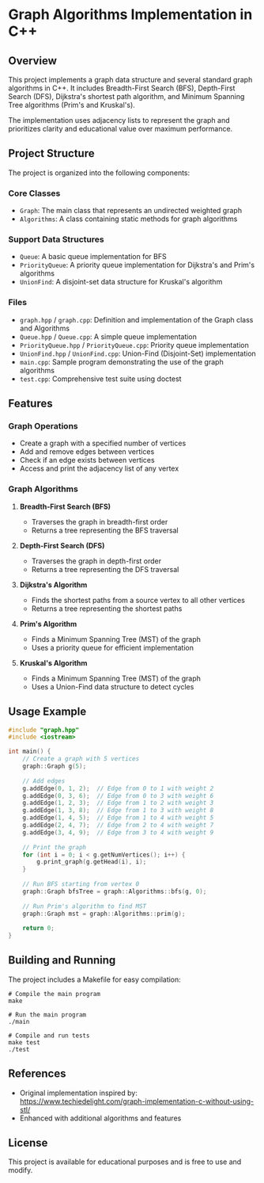 # Graph Algorithms Implementation in C++

## Overview
This project implements a graph data structure and several standard graph algorithms in C++. It includes Breadth-First Search (BFS), Depth-First Search (DFS), Dijkstra's shortest path algorithm, and Minimum Spanning Tree algorithms (Prim's and Kruskal's).

The implementation uses adjacency lists to represent the graph and prioritizes clarity and educational value over maximum performance.

## Project Structure
The project is organized into the following components:

### Core Classes
- `Graph`: The main class that represents an undirected weighted graph
- `Algorithms`: A class containing static methods for graph algorithms

### Support Data Structures
- `Queue`: A basic queue implementation for BFS
- `PriorityQueue`: A priority queue implementation for Dijkstra's and Prim's algorithms
- `UnionFind`: A disjoint-set data structure for Kruskal's algorithm

### Files
- `graph.hpp` / `graph.cpp`: Definition and implementation of the Graph class and Algorithms
- `Queue.hpp` / `Queue.cpp`: A simple queue implementation
- `PriorityQueue.hpp` / `PriorityQueue.cpp`: Priority queue implementation
- `UnionFind.hpp` / `UnionFind.cpp`: Union-Find (Disjoint-Set) implementation
- `main.cpp`: Sample program demonstrating the use of the graph algorithms
- `test.cpp`: Comprehensive test suite using doctest

## Features

### Graph Operations
- Create a graph with a specified number of vertices
- Add and remove edges between vertices
- Check if an edge exists between vertices
- Access and print the adjacency list of any vertex

### Graph Algorithms
1. **Breadth-First Search (BFS)**
   - Traverses the graph in breadth-first order
   - Returns a tree representing the BFS traversal

2. **Depth-First Search (DFS)**
   - Traverses the graph in depth-first order
   - Returns a tree representing the DFS traversal

3. **Dijkstra's Algorithm**
   - Finds the shortest paths from a source vertex to all other vertices
   - Returns a tree representing the shortest paths

4. **Prim's Algorithm**
   - Finds a Minimum Spanning Tree (MST) of the graph
   - Uses a priority queue for efficient implementation

5. **Kruskal's Algorithm**
   - Finds a Minimum Spanning Tree (MST) of the graph
   - Uses a Union-Find data structure to detect cycles

## Usage Example
```cpp
#include "graph.hpp"
#include <iostream>

int main() {
    // Create a graph with 5 vertices
    graph::Graph g(5);
    
    // Add edges
    g.addEdge(0, 1, 2);  // Edge from 0 to 1 with weight 2
    g.addEdge(0, 3, 6);  // Edge from 0 to 3 with weight 6
    g.addEdge(1, 2, 3);  // Edge from 1 to 2 with weight 3
    g.addEdge(1, 3, 8);  // Edge from 1 to 3 with weight 8
    g.addEdge(1, 4, 5);  // Edge from 1 to 4 with weight 5
    g.addEdge(2, 4, 7);  // Edge from 2 to 4 with weight 7
    g.addEdge(3, 4, 9);  // Edge from 3 to 4 with weight 9
    
    // Print the graph
    for (int i = 0; i < g.getNumVertices(); i++) {
        g.print_graph(g.getHead(i), i);
    }
    
    // Run BFS starting from vertex 0
    graph::Graph bfsTree = graph::Algorithms::bfs(g, 0);
    
    // Run Prim's algorithm to find MST
    graph::Graph mst = graph::Algorithms::prim(g);
    
    return 0;
}
```

## Building and Running
The project includes a Makefile for easy compilation:

```
# Compile the main program
make

# Run the main program
./main

# Compile and run tests
make test
./test
```

## References
- Original implementation inspired by: https://www.techiedelight.com/graph-implementation-c-without-using-stl/
- Enhanced with additional algorithms and features

## License
This project is available for educational purposes and is free to use and modify.